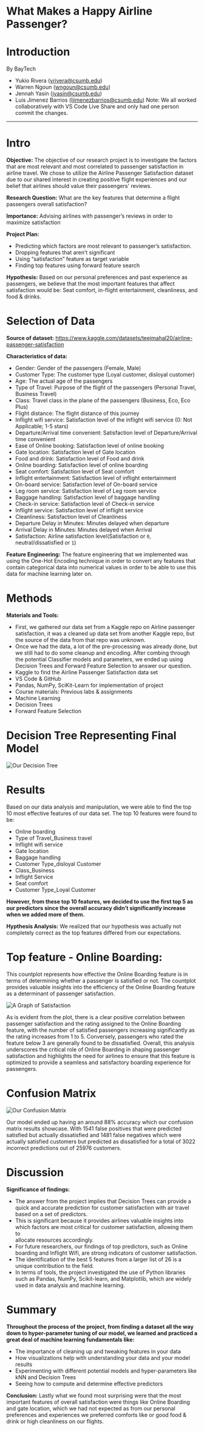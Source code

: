 # What Makes a Happy Airline Passenger?

# Introduction
  By BayTech
- Yukio Rivera (yrivera@csumb.edu)
- Warren Ngoun (wngoun@csumb.edu)
- Jennah Yasin (jyasin@csumb.edu)
- Luis Jimenez Barrios (ljimenezbarrios@csumb.edu) 
Note: We all worked collaboratively with VS Code Live Share and only had one person commit the changes.

---
# Intro

**Objective:** The objective of our research project is to investigate the factors that are most relevant and most correlated to passenger satisfaction in airline travel. We chose to utilize the Airline Passenger Satisfaction dataset due to our shared interest in creating positive flight experiences and our belief that airlines should value their passengers' reviews.

**Research Question:** What are the key features that determine a flight passengers overall satisfaction?

**Importance:** Advising airlines with passenger’s reviews in order to maximize satisfaction 

**Project Plan:** 
  - Predicting which factors are most relevant to passenger’s satisfaction.
  - Dropping features that aren’t significant
  - Using “satisfaction” feature as target variable
  - Finding top features using forward feature search

**Hypothesis:**
Based on our personal preferences and past experience as passengers, we believe that the most important features that affect satisfaction would be:     Seat comfort, in-flight entertainment, cleanliness, and food & drinks.



# Selection of Data

**Source of dataset:** https://www.kaggle.com/datasets/teejmahal20/airline-passenger-satisfaction

**Characteristics of data:**

  - Gender: Gender of the passengers (Female, Male)
  - Customer Type: The customer type (Loyal customer, disloyal customer)
  - Age: The actual age of the passengers
  - Type of Travel: Purpose of the flight of the passengers (Personal Travel, Business Travel)
  - Class: Travel class in the plane of the passengers (Business, Eco, Eco Plus)
  - Flight distance: The flight distance of this journey
  - Inflight wifi service: Satisfaction level of the inflight wifi service (0: Not Applicable; 1-5 stars)
  - Departure/Arrival time convenient: Satisfaction level of Departure/Arrival time convenient
  - Ease of Online booking: Satisfaction level of online booking
  - Gate location: Satisfaction level of Gate location
  - Food and drink: Satisfaction level of Food and drink
  - Online boarding: Satisfaction level of online boarding
  - Seat comfort: Satisfaction level of Seat comfort
  - Inflight entertainment: Satisfaction level of inflight entertainment
  - On-board service: Satisfaction level of On-board service
  - Leg room service: Satisfaction level of Leg room service
  - Baggage handling: Satisfaction level of baggage handling
  - Check-in service: Satisfaction level of Check-in service
  - Inflight service: Satisfaction level of inflight service
  - Cleanliness: Satisfaction level of Cleanliness
  - Departure Delay in Minutes: Minutes delayed when departure
  - Arrival Delay in Minutes: Minutes delayed when Arrival
  - Satisfaction: Airline satisfaction level(Satisfaction or `0`, neutral/dissatisfied or `1`)

**Feature Engineering:** The feature engineering that we implemented was using the One-Hot Encoding technique in order to convert any features that contain categorical data into numerical values in order to be able to use this data for machine learning later on. 




# Methods

**Materials and Tools:**

- First, we gathered our data set from a Kaggle repo on Airline passenger satisfaction, it was a cleaned up data set from another Kaggle repo, but the source of the data from that repo was unknown.
- Once we had the data, a lot of the pre-processing was already done, but we still had to do some cleanup and encoding. After combing through the potential Classifier models and parameters, we ended up using Decision Trees and Forward Feature Selection to answer our question.
- Kaggle to find the Airline Passenger Satisfaction data set
- VS Code & GitHub
- Pandas, NumPy, SciKit-Learn for implementation of project
- Course materials: Previous labs & assignments
- Machine Learning
- Decision Trees 
- Forward Feature Selection
# Decision Tree Representing Final Model
![Our Decision Tree](https://github.com/BayTech-CSUMB/CST383Final/blob/main/decisionTree.png?raw=true)

# Results

Based on our data analysis and manipulation, we were able to find the top 10 most effective features of our data set. The top 10 features were found to be: 

   - Online boarding
   - Type of Travel_Business travel
   - Inflight wifi service
   - Gate location
   - Baggage handling
   - Customer Type_disloyal Customer
   - Class_Business
   - Inflight Service
   - Seat comfort
   - Customer Type_Loyal Customer
 
 
**However, from these top 10 features, we decided to use the first top 5 as our predictors since the overall accuracy didn’t significantly increase when we added more of them.**

**Hypthesis Analysis:** We realized that our hypothesis was actually not completely correct as the top features differed from our expectations. 

# Top feature - Online Boarding:

This countplot represents how effective the Online Boarding feature is in terms of determining whether a passenger is satisfied or not. 
The countplot provides valuable insights into the efficiency of the Online Boarding feature as a determinant of passenger satisfaction. 

![A Graph of Satisfaction](https://github.com/BayTech-CSUMB/CST383Final/blob/main/satisfactionBoarding.png?raw=true)


As is evident from the plot, there is a clear positive correlation between passenger satisfaction and the rating assigned to the Online Boarding feature, with the number of satisfied passengers increasing significantly as the rating increases from 1 to 5. Conversely, passengers who rated the feature below 3 are generally found to be dissatisfied. Overall, this analysis underscores the critical role of Online Boarding in shaping passenger satisfaction and highlights the need for airlines to ensure that this feature is optimized to provide a seamless and satisfactory boarding experience for passengers.

# Confusion Matrix

![Our Confusion Matrix](https://github.com/BayTech-CSUMB/CST383Final/blob/main/confusion.png?raw=true)

Our model ended up having an around 88% accuracy which our confusion matrix results showcase. 
With 1541 false positives that were predicted satisfied but actually dissatisfied and 1481 false negatives which were actually satisfied customers but predicted as dissatisfied for a total of 3022 incorrect predictions out of 25976 customers.

# Discussion

**Significance of findings:**

   - The answer from the project implies that Decision Trees can provide a quick and accurate prediction for customer satisfaction with air travel based
     on a set of predictors. 
   - This is significant because it provides airlines valuable insights into which factors are most critical for customer satisfaction, allowing them to     
     allocate resources accordingly. 
   - For future researchers, our findings of top predictors, such as Online boarding and Inflight Wifi, are strong indicators of customer satisfaction.
   - The identification of the best 5 features from a larger list of 26 is a unique contribution to the field.
   - In terms of tools, the project investigated the use of Python libraries such as Pandas, NumPy, Scikit-learn, and Matplotlib, which are widely used in
     data analysis and machine learning. 


# Summary

**Throughout the process of the project, from finding a dataset all the way down to hyper-parameter tuning of our model, we learned and practiced a great deal of machine learning fundamentals like:**
   - The importance of cleaning up and tweaking features in your data
   - How visualizations help with understanding your data and your model results
   - Experimenting with different potential models and hyper-parameters like kNN and Decision Trees
   - Seeing how to compute and determine effective predictors

**Conclusion:** Lastly what we found most surprising were that the most important features of overall satisfaction were things like Online Boarding and gate location, which we had not expected as from our personal preferences and experiences we preferred comforts like or good food & drink or high cleanliness on our flights.  

